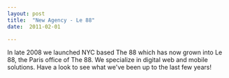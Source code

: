 ```yaml
---
layout: post
title:  "New Agency - Le 88"
date:  2011-02-01

---
```


In late 2008 we launched NYC based The 88 which has now grown into Le 88, the Paris office of The 88. We specialize in digital web and mobile solutions. Have a look to see what we've been up to the last few years!
